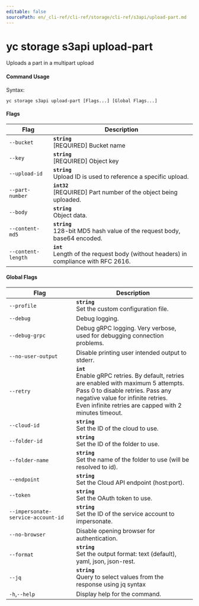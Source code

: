 ```yaml
---
editable: false
sourcePath: en/_cli-ref/cli-ref/storage/cli-ref/s3api/upload-part.md
---
```


# yc storage s3api upload-part

Uploads a part in a multipart upload

#### Command Usage

Syntax: 

`yc storage s3api upload-part [Flags...] [Global Flags...]`

#### Flags

| Flag | Description |
|----|----|
|`--bucket`|<b>`string`</b><br/>[REQUIRED] Bucket name|
|`--key`|<b>`string`</b><br/>[REQUIRED] Object key|
|`--upload-id`|<b>`string`</b><br/>Upload ID is used to reference a specific upload.|
|`--part-number`|<b>`int32`</b><br/>[REQUIRED] Part number of the object being uploaded.|
|`--body`|<b>`string`</b><br/>Object data.|
|`--content-md5`|<b>`string`</b><br/>128-bit MD5 hash value of the request body, base64 encoded.|
|`--content-length`|<b>`int`</b><br/>Length of the request body (without headers) in compliance with RFC 2616.|

#### Global Flags

| Flag | Description |
|----|----|
|`--profile`|<b>`string`</b><br/>Set the custom configuration file.|
|`--debug`|Debug logging.|
|`--debug-grpc`|Debug gRPC logging. Very verbose, used for debugging connection problems.|
|`--no-user-output`|Disable printing user intended output to stderr.|
|`--retry`|<b>`int`</b><br/>Enable gRPC retries. By default, retries are enabled with maximum 5 attempts.<br/>Pass 0 to disable retries. Pass any negative value for infinite retries.<br/>Even infinite retries are capped with 2 minutes timeout.|
|`--cloud-id`|<b>`string`</b><br/>Set the ID of the cloud to use.|
|`--folder-id`|<b>`string`</b><br/>Set the ID of the folder to use.|
|`--folder-name`|<b>`string`</b><br/>Set the name of the folder to use (will be resolved to id).|
|`--endpoint`|<b>`string`</b><br/>Set the Cloud API endpoint (host:port).|
|`--token`|<b>`string`</b><br/>Set the OAuth token to use.|
|`--impersonate-service-account-id`|<b>`string`</b><br/>Set the ID of the service account to impersonate.|
|`--no-browser`|Disable opening browser for authentication.|
|`--format`|<b>`string`</b><br/>Set the output format: text (default), yaml, json, json-rest.|
|`--jq`|<b>`string`</b><br/>Query to select values from the response using jq syntax|
|`-h`,`--help`|Display help for the command.|
